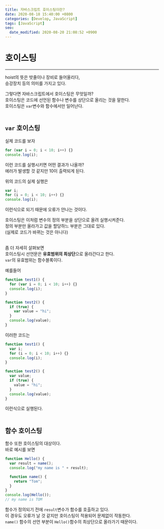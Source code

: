 ```yaml
---
title: 자바스크립트 호이스팅이란?
date: 2020-08-18 15:40:00 +0800
categories: [Develop, JavaScript]
tags: [JavaScript]
seo:
  date_modified: 2020-08-20 21:08:52 +0900
---
```


# 호이스팅  
---
hoist의 뜻은 밧줄이나 장비로 들어올리다,  
승강장치 등의 의미를 가지고 있다.  

그렇다면 자바스크립트에서 호이스팅은 무엇일까?  
호이스팅은 코드에 선언된 함수나 변수를 상단으로 올리는 것을 말한다.  
호이스팅은 `var`변수와 함수에서만 일어난다.  
<br>

## `var` 호이스팅
실제 코드를 보자  
```javascript
for (var i = 0; i < 10; i++) {}
console.log(i);
```
이런 코드를 실행시키면 어떤 결과가 나올까?  
에러가 발생할 것 같지만 10이 출력되게 된다.  

위의 코드의 실제 실행은  
```javascript
var i;
for (i = 0; i < 10; i++) {}
console.log(i);
```
이런식으로 되기 때문에 오류가 안나는 것이다.  

호이스팅은 이처럼 변수의 정의 부분을 상단으로 올려 실행시켜준다.  
정의 부분만 올라가고 값을 할당하느 부분은 그대로 있다.  
(실제로 코드가 바뀌는 것은 아니다)  
<br>

좀 더 자세히 살펴보면  
호이스팅시 선언문은 <b>유효범위의 최상단</b>으로 올라간다고 한다.  
`var`의 유효범위는 함수블록이다.  

예를들어  
```javascript
function test1() {
  for (var i = 0; i < 10; i++) {}
  console.log(i);
}

function test2() {
  if (true) {
    var value = "hi";
  }
  console.log(value);
}
```
이러한 코드는  

```javascript
function test1() {
  var i;
  for (i = 0; i < 10; i++) {}
  console.log(i);
}

function test2() {
  var value;
  if (true) {
    value = "hi";
  }
  console.log(value);
}
```
이런식으로 실행된다.  
<br>

## 함수 호이스팅  
함수 또한 호이스팅의 대상이다.  
바로 예시를 보면  

```javascript
function Hello() {
  var result = name();
  console.log("my name is " + result);

  function name() {
    return "Tom";
  }
}
console.log(Hello());
// my name is TOM
```
함수가 정의되기 전에 `result`변수가 함수를 호출하고 있다.  
이 경우도 오류가 날 것 같지만 호이스팅이 적용되어 문제없이 작동한다.  
`name()` 함수의 선언 부분이 `Hello()`함수의 최상단으로 올라가기 때문이다.  